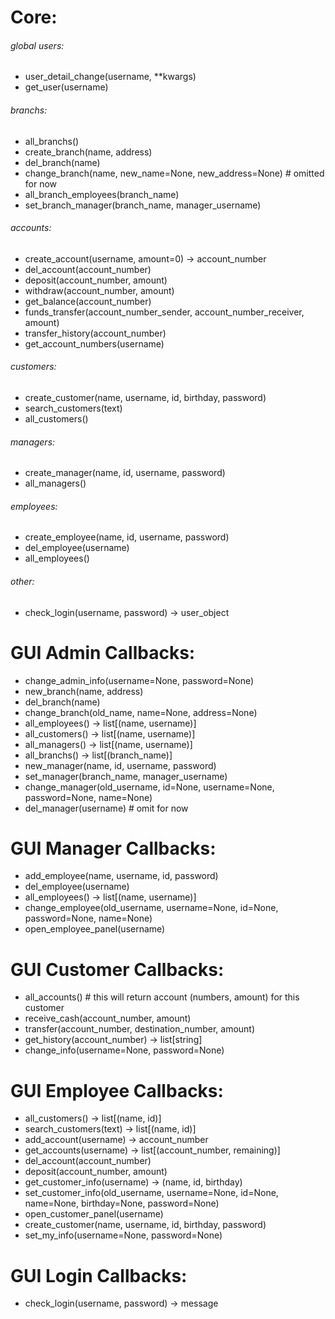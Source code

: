 
# Core:
###### global users:
- user_detail_change(username, **kwargs)
- get_user(username)
###### branchs:
- all_branchs()
- create_branch(name, address)
- del_branch(name)
- change_branch(name, new_name=None, new_address=None)  # omitted for now
- all_branch_employees(branch_name)
- set_branch_manager(branch_name, manager_username)
###### accounts:
- create_account(username, amount=0) -> account_number
- del_account(account_number)
- deposit(account_number, amount)
- withdraw(account_number, amount)
- get_balance(account_number)
- funds_transfer(account_number_sender, account_number_receiver, amount)
- transfer_history(account_number)
- get_account_numbers(username)
###### customers:
- create_customer(name, username, id, birthday, password)
- search_customers(text)
- all_customers()
###### managers:
- create_manager(name, id, username, password)
- all_managers()
###### employees:
- create_employee(name, id, username, password)
- del_employee(username)
- all_employees()
###### other:
- check_login(username, password) -> user_object


# GUI Admin Callbacks:
- change_admin_info(username=None, password=None)
- new_branch(name, address)
- del_branch(name)
- change_branch(old_name, name=None, address=None)
- all_employees() -> list[(name, username)]
- all_customers() -> list[(name, username)]
- all_managers() -> list[(name, username)]
- all_branchs() -> list[(branch_name)]
- new_manager(name, id, username, password)
- set_manager(branch_name, manager_username)
- change_manager(old_username, id=None, username=None, password=None, name=None)
- del_manager(username)  # omit for now 

# GUI Manager Callbacks:
- add_employee(name, username, id, password)
- del_employee(username)
- all_employees() -> list[(name, username)]
- change_employee(old_username, username=None, id=None, password=None, name=None)
- open_employee_panel(username)

# GUI Customer Callbacks:
- all_accounts() # this will return account (numbers, amount) for this customer
- receive_cash(account_number, amount)
- transfer(account_number, destination_number, amount)
- get_history(account_number) -> list[string]
- change_info(username=None, password=None)

# GUI Employee Callbacks:
- all_customers() -> list[(name, id)]
- search_customers(text) -> list[(name, id)]
- add_account(username) -> account_number
- get_accounts(username) -> list[(account_number, remaining)]
- del_account(account_number)
- deposit(account_number, amount)
- get_customer_info(username) -> (name, id, birthday)
- set_customer_info(old_username, username=None, id=None, name=None, birthday=None, password=None)
- open_customer_panel(username)
- create_customer(name, username, id, birthday, password)
- set_my_info(username=None, password=None)

# GUI Login Callbacks:
- check_login(username, password) -> message
